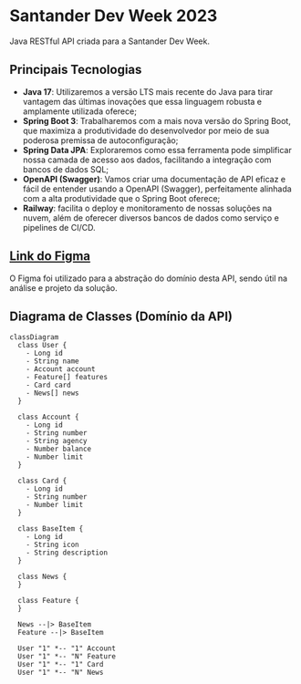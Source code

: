 # Santander Dev Week 2023

Java RESTful API criada para a Santander Dev Week.

## Principais Tecnologias
- **Java 17**: Utilizaremos a versão LTS mais recente do Java para tirar vantagem das últimas inovações que essa linguagem robusta e amplamente utilizada oferece;
- **Spring Boot 3**: Trabalharemos com a mais nova versão do Spring Boot, que maximiza a produtividade do desenvolvedor por meio de sua poderosa premissa de autoconfiguração;
- **Spring Data JPA**: Exploraremos como essa ferramenta pode simplificar nossa camada de acesso aos dados, facilitando a integração com bancos de dados SQL;
- **OpenAPI (Swagger)**: Vamos criar uma documentação de API eficaz e fácil de entender usando a OpenAPI (Swagger), perfeitamente alinhada com a alta produtividade que o Spring Boot oferece;
- **Railway**: facilita o deploy e monitoramento de nossas soluções na nuvem, além de oferecer diversos bancos de dados como serviço e pipelines de CI/CD.

## [Link do Figma](https://www.figma.com/file/0ZsjwjsYlYd3timxqMWlbj/SANTANDER---Projeto-Web%2FMobile?type=design&node-id=1421%3A432&mode=design&t=6dPQuerScEQH0zAn-1)

O Figma foi utilizado para a abstração do domínio desta API, sendo útil na análise e projeto da solução.

## Diagrama de Classes (Domínio da API)

```mermaid
classDiagram
  class User {
    - Long id
    - String name
    - Account account
    - Feature[] features
    - Card card
    - News[] news
  }

  class Account {
    - Long id
    - String number
    - String agency
    - Number balance
    - Number limit
  }

  class Card {
    - Long id
    - String number
    - Number limit
  }

  class BaseItem {
    - Long id
    - String icon
    - String description
  }

  class News {
  }

  class Feature {
  }

  News --|> BaseItem
  Feature --|> BaseItem

  User "1" *-- "1" Account
  User "1" *-- "N" Feature
  User "1" *-- "1" Card
  User "1" *-- "N" News


```


